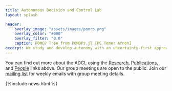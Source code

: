 ```yaml
---
title: Autonomous Decision and Control Lab
layout: splash

header:
    overlay_image: "assets/images/pomcp.png"
    overlay_color: "#000"
    overlay_filter: "0.0"
    caption: POMCP Tree from POMDPs.jl [PC Tomer Arnon]
excerpt: We study and develop autonomy with an uncertainty-first approach.
---
```


You can find out more about the ADCL using the [Research](research), [Publications](publications), and [People](people) links above. Our group meetings are open to the public. Join our [mailing list](https://groups.google.com/a/colorado.edu/g/aeroengr-gg-adcl-meetings) for weekly emails with group meeting details.

{%include news.html %}
